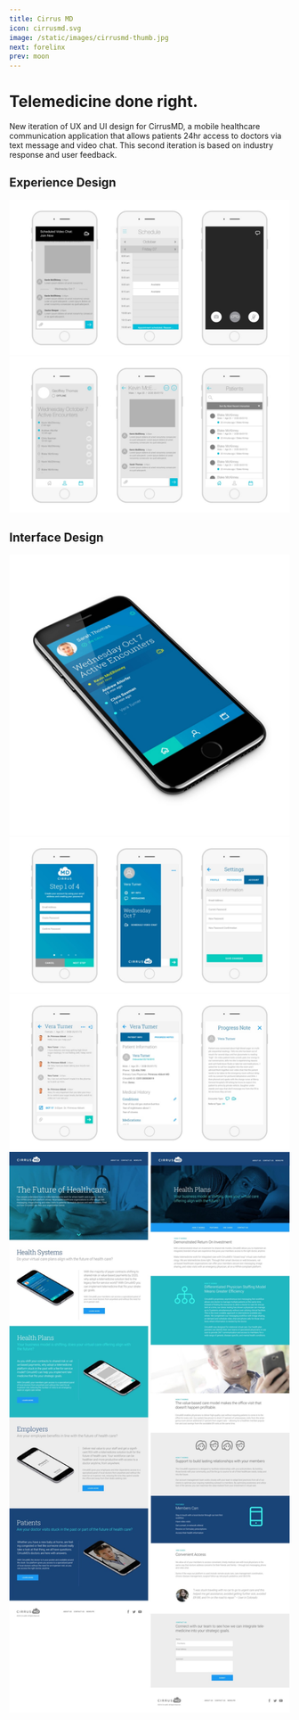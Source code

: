 ```yaml
---
title: Cirrus MD
icon: cirrusmd.svg
image: /static/images/cirrusmd-thumb.jpg
next: forelinx
prev: moon
---
```


# Telemedicine done right.

New iteration of UX and UI design for CirrusMD, a mobile healthcare
communication application that allows patients 24hr access to doctors via text
message and video chat. This second iteration is based on industry response and
user feedback. 

## Experience Design
![Alt text](/static/images/cirrusmd-1.jpg)
![Alt text](/static/images/cirrusmd-2.jpg)

## Interface Design
![Alt text](/static/images/cirrusmd-3.jpg)
![Alt text](/static/images/cirrusmd-4.jpg)
![Alt text](/static/images/cirrusmd-5.jpg)
![Alt text](/static/images/cirrusmd-6.jpg)


